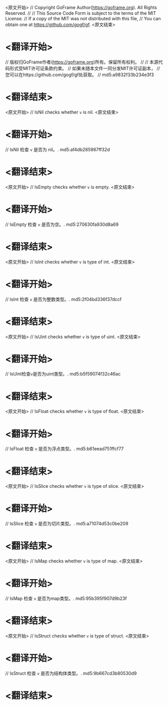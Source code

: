 
<原文开始>
// Copyright GoFrame Author(https://goframe.org). All Rights Reserved.
//
// This Source Code Form is subject to the terms of the MIT License.
// If a copy of the MIT was not distributed with this file,
// You can obtain one at https://github.com/gogf/gf.
<原文结束>

# <翻译开始>
// 版权归GoFrame作者(https://goframe.org)所有。保留所有权利。
//
// 本源代码形式受MIT许可证条款约束。
// 如果未随本文件一同分发MIT许可证副本，
// 您可以在https://github.com/gogf/gf处获取。
// md5:a9832f33b234e3f3
# <翻译结束>


<原文开始>
// IsNil checks whether `v` is nil.
<原文结束>

# <翻译开始>
// IsNil 检查 `v` 是否为 nil。. md5:af4db285987ff32d
# <翻译结束>


<原文开始>
// IsEmpty checks whether `v` is empty.
<原文结束>

# <翻译开始>
// IsEmpty 检查 `v` 是否为空。. md5:270630fa930d8a69
# <翻译结束>


<原文开始>
// IsInt checks whether `v` is type of int.
<原文结束>

# <翻译开始>
// IsInt 检查 `v` 是否为整数类型。. md5:2f04bd336f37dccf
# <翻译结束>


<原文开始>
// IsUint checks whether `v` is type of uint.
<原文结束>

# <翻译开始>
// IsUint检查`v`是否为uint类型。. md5:b5f59074f32c46ac
# <翻译结束>


<原文开始>
// IsFloat checks whether `v` is type of float.
<原文结束>

# <翻译开始>
// IsFloat 检查 `v` 是否为浮点类型。. md5:b61eead751ffcf77
# <翻译结束>


<原文开始>
// IsSlice checks whether `v` is type of slice.
<原文结束>

# <翻译开始>
// IsSlice 检查 `v` 是否为切片类型。. md5:a71074d53c0be209
# <翻译结束>


<原文开始>
// IsMap checks whether `v` is type of map.
<原文结束>

# <翻译开始>
// IsMap 检查 `v` 是否为map类型。. md5:95b395f907d9b23f
# <翻译结束>


<原文开始>
// IsStruct checks whether `v` is type of struct.
<原文结束>

# <翻译开始>
// IsStruct 检查 `v` 是否为结构体类型。. md5:9b667cd3b80530d9
# <翻译结束>

